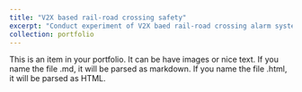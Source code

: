```yaml
---
title: "V2X based rail-road crossing safety"
excerpt: "Conduct experiment of V2X baed rail-road crossing alarm system in area <br/><img src='/images/500x300.png'>"
collection: portfolio
---
```


This is an item in your portfolio. It can be have images or nice text. If you name the file .md, it will be parsed as markdown. If you name the file .html, it will be parsed as HTML. 
